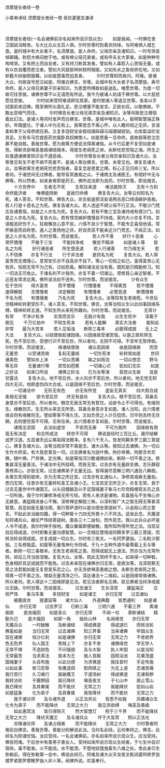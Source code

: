 须摩提长者经一卷


小乘单译经
须摩提长者经一卷
吴优婆塞支谦译


　　

须摩提长者经(一名会诸佛前亦名如来所说示现众生)
　　如是我闻。一时佛在舍卫国祇洹精舍。与大比丘众五百人俱。尔时世尊时到着衣持钵。与阿难俱入城乞食。是时城中有大长者子。名须摩提。是人命终。父母宗亲及诸知识。一时号哭哀悼躃踊。称怨大唤闷绝于地。或有唤父母兄弟者。或有呼夫主大家者。如是种种号啕啼哭。又有把土而自坌者。又有持刀断其发者。譬如有人毒箭入心苦恼无量。或有以衣自覆而悲泣者。譬如大风鼓扇林树枝柯相掁。又如失水之鱼宛转在地。又如斩截大树崩倒狼藉。以如是楚毒而加其身。
　　尔时世尊知而故问。阿难。彼诸大众。何故哀号悲泣如是。阿难白佛言。世尊。此城中有大长者子名须摩提。寿尽命终。是人父母兄弟妻子宗亲知识。为恩爱所缚故如是迷乱。唯愿世尊。为度一切故可往至彼。诸佛世尊不以无请而有所说。我今为彼诸人劝请于佛世尊。以大慈悲愿往至彼。
　　尔时如来受阿难请即往其家。是时彼诸人等遥见世尊。各各以手拭面前来迎佛。既至佛所头面礼足。悲泣哽塞不能发言。正欲长叹。以敬佛故。不敢出息咽气而住。
　　尔时佛告长者父母兄弟宗亲及诸知识。汝等何故悲泣懊恼着此幻法。是诸人等同时发声而白佛言。世尊。是城中唯有此人。聪明智慧端正殊妙。年既盛壮。于诸人中为无有上。我等思念不离心怀。众人瞻仰视之无厌。言语柔和孝于父母恭顺兄弟。又复多饶财宝金银琉璃砗磲马瑙珊瑚琥珀。仓库盈溢珍宝具足。又有车马饮食医药衣服卧具奴婢使人。如是悉备一旦命终。是故我等悲泣恋慕不能自胜。善哉世尊。愿为我等方便说法得离诸恼。从今已后更不复受如是诸苦。得断贪欲嗔恚愚痴诸结根本。得度生老病死之岸。永断忧悲苦恼之海。所生之处值遇诸佛善知识会不遇恶缘。
　　尔时世尊告长者父母宗亲知识及诸大众。汝等曾见有生不老不病不死者不。是诸人等白佛言。世尊。未曾见也。佛复告诸大众。汝等欲离生老病死忧悲苦恼者。莫复念是恩爱之缚。标心正见归命三宝。所以者何。于诸世间无过佛者。能导盲冥愚痴之众。于诸商主及诸医王。有相好中无与佛等。所以然者。如来身者即是药王。佛所说法即为良药。尔时世尊。即说偈言。
　　十方世界中　　生者无不死
　　生死往来道　　唯法能除灭
　　无有十方刹　　命终能济者
　　唯佛能除断　　是故归命佛
　　佛复告大众。汝等云何知名为死。诸人答言。不知世尊。佛告大众。杀生偷盗邪淫妄语两舌恶口绮语嫉妒恚痴。若人行是十恶名之为死。佛复告诸大众。若人违逆不顺父母不行正法。不敬沙门梵志及诸耆宿。如是之人亦名为死。复告大众。若有不敬三宝及诸持戒有德沙门。如是之人亦名为死。复告大众。若有悭贪嫉妒憍慢自不持戒。家内大小亦复不持。言语粗恶好伤于人。狂痴懈怠心意不安。六情不具少于智慧。不能专正喜信他语。常怀嫉恚而自称誉。遏人之善扬他之非。好自贡高不能亲近沙门梵志。不闻正法。如是之人亦名为死。尔时世尊。而说偈言。
　　若人作不善　　好行十恶者
　　心常怀憍慢　　不敬于三宝
　　不能持净戒　　懈怠不精进
　　如是诸人等　　皆名之为死
　　好行诸恶者　　所生堕恶道
　　若人行诸善　　尔乃得生天
　　若人不信佛　　亦复不行法
　　行于非法者　　是则名为死
　　复告大众。若人得富贵而无憍慢心。意常安乐亦不自高亦不自下。等心一切视之如己。虽得富贵心无有异。恒观无常不为己有。过如怨毒。解知诸法会当有离。既知是已精勤修习。知一切法无可依止。于诸名利不计我所。亦复不着一切诸尘。常修其心亲近智者。不近恶友常求远离。佛所说法初不违失。尔时世尊。而说偈言。
　　少有众生　　在于世间　　得大富贵
　　而不憍慢　　行憍慢者　　不得离苦
　　若不憍慢　　速得解脱　　无憍慢者
　　决定解脱　　有憍慢者　　必堕恶道
　　断憍慢者　　不名为死　　有憍慢者
　　乃名为死
　　复告大众。汝等知有生老病死。今世后世精神轮转更受形不。诸人答言。不知世尊。佛言。汝等当知众生以此四事因缘系缚。精神轮转五道。不知生所从来死所趣向。尔时世尊。而说偈言。
　　无常计有常　　不净计有净
　　实苦而言乐　　无我计有我
　　众生生死中　　深着于倒见
　　千万亿劫中　　不知生死本
　　若有人能解　　真实大法者
　　能知此非常　　最为大苦本
　　若人见垢浊　　断除三毒本
　　必能得成就　　无上之大法
　　复告大众。以结使故起诸因缘。以因缘故受诸苦恼。以是之故轮转生死。色不至后世。受想行识不至后世。所以者何。五阴不可得。不坚牢无暂停故。尔时世尊。而说偈言。
　　缘诸结使故　　诸众恶因缘
　　由是因缘故　　而受无量苦
　　以受诸苦故　　复起无量结
　　一切生死本　　轮转皆如是
　　世间诸美色　　譬如水上沫
　　一切众苦痛　　喻之如雨泡
　　一切众想念　　野马等无异
　　无量诸行等　　其性如芭蕉
　　一切诸心识　　犹如幻无实
　　如是之妙法　　如来口所说
　　诸佛之妙法　　已为汝等演
　　慈悲众生故　　说是甘露法
　　复告大众。地不至后世。水火风亦不至后世。所以者何。地无觉无知四大无识。地即虚伪四大合成。以是因缘不至后世。尔时世尊。而说偈言。
　　一切诸法中　　无形无有色
　　亦无有所觉　　虚妄无真实
　　四大假合成　　柔弱无坚强
　　欲令至后世　　终无有是处
　　复告大众。眼不至后世。耳鼻舌身意亦不至后世。所以者何。眼空无我无常无有暂住。设欲令止不可得也。有缘则生。缘散则灭。生无所从来去无所至。耳鼻舌身意亦复如是。诸人当知。此六情者缘会则有缘散则无。譬如寄客不得久住。又如负债之人计日偿债。日毕则去终无住期。去则便空竟不可得。无有往来。此六情者亦复如是。尔时世尊。而说偈言。
　　诸情无坚固　　此法如虚空
　　不安而无寿　　不可为我所
　　因缘故有用　　竟无有决定
　　和合所成法　　转世不可得
　　佛说是经时三百比丘。漏尽结解成罗汉道。五百诸天远尘离垢得法眼净。复有八千天人。皆发阿耨多罗三藐三菩提心。佛复告诸大众。汝等当观非常不离是念。诸大众等。我知过去诸佛。为一切众生作大桥梁。有大慈悲普及一切。过去佛者名为迦叶佛。拘孙帝佛。拘那含牟尼佛。随叶佛。尸弃佛。定光佛。如是等恒河沙数诸佛如来。断除一切不善之法。修集甚深无量善法。于诸法中无所挂碍。而皆无常。过去亦有无量辟支佛。志乐静寂善修其心。亦皆无常。过去诸佛弟子无量无边。皆得漏尽意解三明六通及八解脱。永离生死得到彼岸。亦为无常之所迁变。过去亦有五通仙人。净修其戒寿无量劫。悉归无常。往昔亦有无量转轮圣王及诸小王。七宝具足无所乏少。亦复无常。我于过去无量世中作诸国王。以头目髓脑及以手足国城妻子象马七珍宫殿楼观五乐之具一切布施。我于尔时兼修净戒无所亏损。若有人来求是诸物。欢喜施与不生嗔心亦无嫉意。勇猛精进身心不懈。深修禅定解脱三昧。以深利智广大之智无碍无等甚深智慧。具足如是无量功德。我行菩萨道时以是功德坐菩提树下。以金刚心而立誓言。不起此坐当破四魔。得一切种智十力四无所畏十八不共法。适发此念。天魔波旬将诸兵众。器仗严饰绕菩提树。面各三十二由旬。而作恶念。我以此兵众必坏是人令不成道。我尔时伸手按地。魔众眷属即便破散。我所知所得所觉之法。当现证验应得成道。尔时即集无量功德智慧。以一念相应慧得成阿耨多罗三藐三菩提。而转法轮自得成就。亦复成就一切众生。尔时有三夜叉。一名阿罗婆伽。二名毗沙那伽。三名修脂蓝。如是等无量鬼神化令持戒。于九十五种外道中最尊最上无与等者。断除一切三毒根本。无有生老病死之患。而得成就无上道法。然亦当为无常所转。却后三月当般涅槃。复告大众。汝等。观此无常终不舍人。如来得一切种智。色身相好具足成就而不能免。过去未来现在诸佛亦归无常。是故汝等。当深观察无常之法若能如是无复恩爱系恋之心。亦无贪欲嗔恚愚痴之想。永断生老病死之苦。得离一切不善之法。增益无量清净之行。深达诸法十二缘起。以是因缘常值诸佛。所以者何。若人得达十二因缘即是见法。若见法者即名见佛。欲见佛者当持净戒威仪无缺。尔时世尊。而说偈言。
　　过去诸王　　生长深宫　　雄猛端正
　　庄校严饰　　象马车乘　　多饶财宝
　　如是诸王　　亦归无常　　过去诸仙
　　被鹿皮衣　　提婆延等　　诸大仙人
　　外道典籍　　皆悉通利　　如是诸仙
　　亦归无常　　过去罗汉　　已断三毒
　　三明六通　　不着三界　　离诸痴欲
　　是良福田　　如是圣众　　亦归无常
　　不闻一句　　善断诸结　　精勤为己
　　是大福田　　如犀一角　　独处山林
　　名闻缘觉　　亦归无常　　天魔兵众
　　一时破散　　及断诸结　　得成佛道
　　得成道已　　而转法轮　　佛虽如是
　　当归无常　　过去诸佛　　知三界事
　　当来诸佛　　牢固众生　　现在诸佛
　　恒沙亿刹　　如是诸佛　　亦归无常
　　无常之力　　不舍欲界　　色无色界
　　仙人国王　　贵贱上下　　亦复不舍
　　诸佛缘觉　　学无学人　　无常不惧
　　不选财色　　不问强弱　　及与大智
　　执人牢固　　以是当知　　无常最苦
　　当求真法　　我本为王　　施人宫殿
　　园观浴池　　花果茂盛　　国城妻子
　　头目布施　　以此功德　　为求佛道
　　我往昔时　　手足布施　　以如此事
　　修习忍辱　　有鹰逐鸽　　割肉赎之
　　为无上道　　忍诸苦痛　　我行苦行
　　久习难行　　我破魔王　　于道场树
　　得成佛道　　无诸垢秽　　我转法轮
　　于鹿野园　　我已降伏　　嗔恚夜叉
　　于七山中　　居止雪山　　我已降伏
　　及其眷属　　而不能伏　　无常之力
　　我能降伏　　犹如山岩　　如是猛象
　　化为弟子　　及其眷属　　我皆降伏
　　而不能伏　　无常之力
　　我于诸论师　　及与诸外道
　　以正法共论　　皆悉不如我
　　异趣诸众生　　化令为弟子
　　而不能降伏　　无常之大力
　　我见贪欲缚　　嗔恚及愚痴
　　如此愚冥法　　皆已得除灭
　　然大智慧灯　　照于三千界
　　而不能降伏　　无常之大力
　　降伏天魔王　　及与诸兵众
　　坏于大盲冥　　照以正法光
　　亦降诸论师　　及诸占相者
　　而不能降伏　　无常之大力
　　尔时尊者阿难前白佛言。善哉世尊。善能分别解说此法。当何名此经。云何奉持之。佛言。此经名为除诸忧恼。汝应受持。一名会诸佛前。亦名如来所说示现众生。应当受持。佛告阿难。于后世中有善男子善女人。受持如来所说示现众生经者。于七生中自识宿命。毒不能害。火不能烧。水不能漂。不堕地狱饿鬼畜生八难之处。舍此身已生弥勒前。得在弥勒第一会中。佛说此经已。阿难及诸大众天龙夜叉乾闼婆阿修罗迦楼罗紧那罗摩睺罗伽人非人等。闻佛所说。欢喜奉行。


